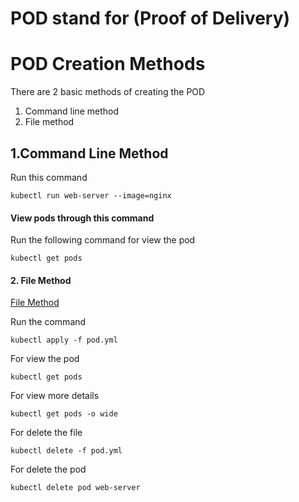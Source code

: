 # POD stand for (Proof of Delivery)

# POD Creation Methods
There are 2 basic methods of creating the POD
1. Command line method
2. File method

## 1.Command Line Method

Run this command 
```
kubectl run web-server --image=nginx  
```
#### View pods through this command

Run the following command for view the pod
```
kubectl get pods  
```
#### 2. File Method

 [File Method](./pod.yml)

Run the command
```
kubectl apply -f pod.yml  
```
For view the pod

```
kubectl get pods  
```
For view more details

```
kubectl get pods -o wide  
```
For delete the file

```
kubectl delete -f pod.yml  
```
For delete the pod

```
kubectl delete pod web-server  
```
